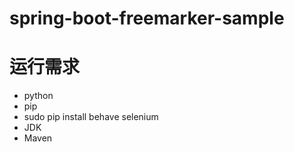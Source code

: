 # spring-boot-freemarker-sample

# 运行需求

* python
* pip
* sudo pip install behave selenium
* JDK
* Maven
